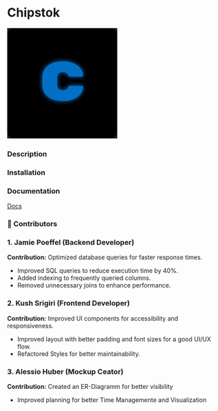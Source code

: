 # Chipstok

![Bild](./Chipstok/assets/Untitled.png)

### Description

### Installation

### Documentation

[Docs](docs)

### 👥 Contributors

### 1. Jamie Poeffel (Backend Developer)

**Contribution:** Optimized database queries for faster response times.  

- Improved SQL queries to reduce execution time by 40%.  
- Added indexing to frequently queried columns.  
- Removed unnecessary joins to enhance performance.

### 2. Kush Srigiri (Frontend Developer)

**Contribution:** Improved UI components for accessibility and responsiveness.

- Improved layout with better padding and font sizes for a good UI/UX flow.  
- Refactored Styles for better maintainability.

### 3. Alessio Huber (Mockup Ceator)  

**Contribution:** Created an ER-Diagramm for better visibility

- Improved planning for better Time Managemente and Visualization
